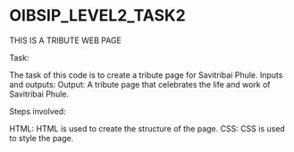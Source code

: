 # OIBSIP_LEVEL2_TASK2
THIS IS A TRIBUTE WEB PAGE

Task:

The task of this code is to create a tribute page for Savitribai Phule.
Inputs and outputs:
Output: A tribute page that celebrates the life and work of Savitribai Phule.

Steps involved:

HTML: HTML is used to create the structure of the page.
CSS: CSS is used to style the page.
